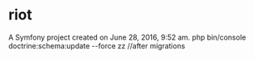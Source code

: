 riot
====

A Symfony project created on June 28, 2016, 9:52 am.
php bin/console doctrine:schema:update --force zz //after migrations